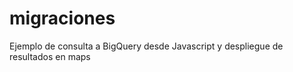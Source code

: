 migraciones
===========

Ejemplo de consulta a BigQuery desde Javascript y despliegue de resultados en maps
